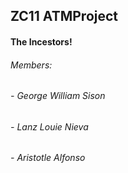 ## ZC11 ATMProject

#### The Incestors!

###### Members:

###### - *George William Sison*

###### - *Lanz Louie Nieva*

###### - *Aristotle Alfonso*
